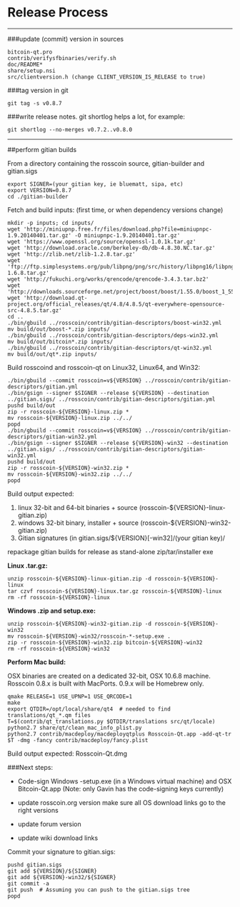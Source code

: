 Release Process
====================

* * *

###update (commit) version in sources


	bitcoin-qt.pro
	contrib/verifysfbinaries/verify.sh
	doc/README*
	share/setup.nsi
	src/clientversion.h (change CLIENT_VERSION_IS_RELEASE to true)

###tag version in git

	git tag -s v0.8.7

###write release notes. git shortlog helps a lot, for example:

	git shortlog --no-merges v0.7.2..v0.8.0

* * *

##perform gitian builds

 From a directory containing the rosscoin source, gitian-builder and gitian.sigs
  
	export SIGNER=(your gitian key, ie bluematt, sipa, etc)
	export VERSION=0.8.7
	cd ./gitian-builder

 Fetch and build inputs: (first time, or when dependency versions change)

	mkdir -p inputs; cd inputs/
	wget 'http://miniupnp.free.fr/files/download.php?file=miniupnpc-1.9.20140401.tar.gz' -O miniupnpc-1.9.20140401.tar.gz'
	wget 'https://www.openssl.org/source/openssl-1.0.1k.tar.gz'
	wget 'http://download.oracle.com/berkeley-db/db-4.8.30.NC.tar.gz'
	wget 'http://zlib.net/zlib-1.2.8.tar.gz'
	wget 'ftp://ftp.simplesystems.org/pub/libpng/png/src/history/libpng16/libpng-1.6.8.tar.gz'
	wget 'http://fukuchi.org/works/qrencode/qrencode-3.4.3.tar.bz2'
	wget 'http://downloads.sourceforge.net/project/boost/boost/1.55.0/boost_1_55_0.tar.bz2'
	wget 'http://download.qt-project.org/official_releases/qt/4.8/4.8.5/qt-everywhere-opensource-src-4.8.5.tar.gz'
	cd ..
	./bin/gbuild ../rosscoin/contrib/gitian-descriptors/boost-win32.yml
	mv build/out/boost-*.zip inputs/
	./bin/gbuild ../rosscoin/contrib/gitian-descriptors/deps-win32.yml
	mv build/out/bitcoin*.zip inputs/
	./bin/gbuild ../rosscoin/contrib/gitian-descriptors/qt-win32.yml
	mv build/out/qt*.zip inputs/

 Build rosscoind and rosscoin-qt on Linux32, Linux64, and Win32:
  
	./bin/gbuild --commit rosscoin=v${VERSION} ../rosscoin/contrib/gitian-descriptors/gitian.yml
	./bin/gsign --signer $SIGNER --release ${VERSION} --destination ../gitian.sigs/ ../rosscoin/contrib/gitian-descriptors/gitian.yml
	pushd build/out
	zip -r rosscoin-${VERSION}-linux.zip *
	mv rosscoin-${VERSION}-linux.zip ../../
	popd
	./bin/gbuild --commit rosscoin=v${VERSION} ../rosscoin/contrib/gitian-descriptors/gitian-win32.yml
	./bin/gsign --signer $SIGNER --release ${VERSION}-win32 --destination ../gitian.sigs/ ../rosscoin/contrib/gitian-descriptors/gitian-win32.yml
	pushd build/out
	zip -r rosscoin-${VERSION}-win32.zip *
	mv rosscoin-${VERSION}-win32.zip ../../
	popd

  Build output expected:

  1. linux 32-bit and 64-bit binaries + source (rosscoin-${VERSION}-linux-gitian.zip)
  2. windows 32-bit binary, installer + source (rosscoin-${VERSION}-win32-gitian.zip)
  3. Gitian signatures (in gitian.sigs/${VERSION}[-win32]/(your gitian key)/

repackage gitian builds for release as stand-alone zip/tar/installer exe

**Linux .tar.gz:**

	unzip rosscoin-${VERSION}-linux-gitian.zip -d rosscoin-${VERSION}-linux
	tar czvf rosscoin-${VERSION}-linux.tar.gz rosscoin-${VERSION}-linux
	rm -rf rosscoin-${VERSION}-linux

**Windows .zip and setup.exe:**

	unzip rosscoin-${VERSION}-win32-gitian.zip -d rosscoin-${VERSION}-win32
	mv rosscoin-${VERSION}-win32/rosscoin-*-setup.exe .
	zip -r rosscoin-${VERSION}-win32.zip bitcoin-${VERSION}-win32
	rm -rf rosscoin-${VERSION}-win32

**Perform Mac build:**

  OSX binaries are created on a dedicated 32-bit, OSX 10.6.8 machine.
  Rosscoin 0.8.x is built with MacPorts.  0.9.x will be Homebrew only.

	qmake RELEASE=1 USE_UPNP=1 USE_QRCODE=1
	make
	export QTDIR=/opt/local/share/qt4  # needed to find translations/qt_*.qm files
	T=$(contrib/qt_translations.py $QTDIR/translations src/qt/locale)
	python2.7 share/qt/clean_mac_info_plist.py
	python2.7 contrib/macdeploy/macdeployqtplus Rosscoin-Qt.app -add-qt-tr $T -dmg -fancy contrib/macdeploy/fancy.plist

 Build output expected: Rosscoin-Qt.dmg

###Next steps:

* Code-sign Windows -setup.exe (in a Windows virtual machine) and
  OSX Bitcoin-Qt.app (Note: only Gavin has the code-signing keys currently)

* update rosscoin.org version
  make sure all OS download links go to the right versions

* update forum version

* update wiki download links

Commit your signature to gitian.sigs:

	pushd gitian.sigs
	git add ${VERSION}/${SIGNER}
	git add ${VERSION}-win32/${SIGNER}
	git commit -a
	git push  # Assuming you can push to the gitian.sigs tree
	popd

